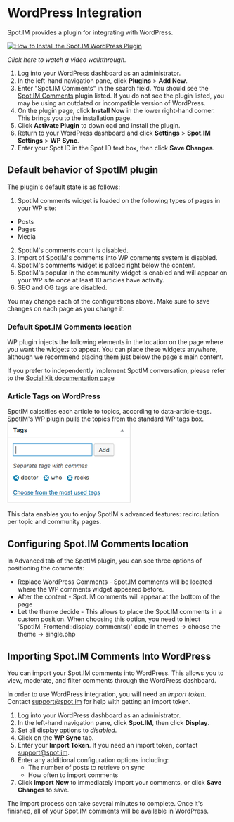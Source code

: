 # WordPress Integration

Spot.IM provides a plugin for integrating with WordPress.

[![How to Install the Spot.IM WordPress Plugin](https://img.youtube.com/vi/U-TWO8k0ojI/0.jpg)](https://www.youtube.com/watch?v=U-TWO8k0ojI)

_Click here to watch a video walkthrough._

1. Log into your WordPress dashboard as an administrator.
2. In the left-hand navigation pane, click **Plugins** > **Add New**.
3. Enter "Spot.IM Comments" in the search field. You should see the [Spot.IM Comments](https://wordpress.org/plugins/spotim-comments/) plugin listed. If you do not see the plugin listed, you may be using an outdated or incompatible version of WordPress.
4. On the plugin page, click **Install Now** in the lower right-hand corner. This brings you to the installation page.
5. Click **Activate Plugin** to download and install the plugin.
6. Return to your WordPress dashboard and click **Settings** > **Spot.IM Settings** > **WP Sync**.
7. Enter your Spot ID in the Spot ID text box, then click **Save Changes**.

## Default behavior of SpotIM plugin

The plugin's default state is as follows:
1. SpotIM comments widget is loaded on the following types of pages in your WP site:
- Posts
- Pages
- Media
2. SpotIM's comments count is disabled.
3. Import of SpotIM's comments into WP comments system is disabled.
4. SpotIM's comments widget is palced right below the content.
5. SpotIM's popular in the community widget is enabled and will appear on your WP site once at least 10 articles have activity.
6. SEO and OG tags are disabled.



You may change each of the configurations above. Make sure to save changes on each page as you change it.

### Default Spot.IM Comments location
WP plugin injects the following elements in the location on the page where you want the widgets to appear. You can place these widgets anywhere, although we recommend placing them just below the page's main content.

If you prefer to independently implement SpotIM conversation, please refer to the [Social Kit documentation page](../social-kit/README.md) 

### Article Tags on WordPress
SpotIM calssifies each article to topics, according to data-article-tags. SpotIM's WP plugin pulls the topics from the standard WP tags box. 
![Image of a standard WP tags box](wp-tags-box.png)

This data enables you to enjoy SpotIM's advanced features: recirculation per topic and community pages.

## Configuring Spot.IM Comments location

In Advanced tab of the SpotIM plugin, you can see three options of positioning the comments:
- Replace WordPress Comments - Spot.IM comments will be located where the WP comments widget appeared before.
- After the content - Spot.IM comments will appear at the bottom of the page
- Let the theme decide - This allows to place the Spot.IM comments in a custom position. 
    When choosing this option, you need to inject 'SpotIM_Frontend::display_comments()' code in themes -> choose the theme ->     single.php

## Importing Spot.IM Comments Into WordPress

You can import your Spot.IM comments into WordPress. This allows you to view, moderate, and filter comments through the WordPress dashboard.

In order to use WordPress integration, you will need an _import token_. Contact [support@spot.im](mailto:support@spot.im) for help with getting an import token.

1. Log into your WordPress dashboard as an administrator.
2. In the left-hand navigation pane, click **Spot.IM**, then click **Display**.
3. Set all display options to _disabled_.
3. Click on the **WP Sync** tab.
4. Enter your **Import Token**. If you need an import token, contact [support@spot.im](mailto:support@spot.im).
5. Enter any additional configuration options including:
    - The number of posts to retrieve on sync
    - How often to import comments
6. Click **Import Now** to immediately import your comments, or click **Save Changes** to save.

The import process can take several minutes to complete. Once it's finished, all of your Spot.IM comments will be available in WordPress.
